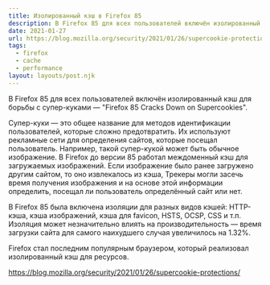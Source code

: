 ```yaml
---
title: Изолированный кэш в Firefox 85
description: В Firefox 85 для всех пользователей включён изолированный кэш для борьбы с супер-куками
date: 2021-01-27
url: https://blog.mozilla.org/security/2021/01/26/supercookie-protections/
tags:
  - firefox
  - cache
  - performance
layout: layouts/post.njk
---
```

В Firefox 85 для всех пользователей включён изолированный кэш для борьбы с супер-куками — "Firefox 85 Cracks Down on Supercookies".

Супер-куки — это общее название для методов идентификации пользователей, которые сложно предотвратить. Их используют рекламные сети для определения сайтов, которые посещал пользователь. Например, такой супер-кукой может быть обычное изображение. В Firefox до версии 85 работал междоменный кэш для загружаемых изображений. Если изображение было ранее загружено другим сайтом, то оно извлекалось из кэша, Трекеры могли засечь время получения изображения и на основе этой информации определить, посещал ли пользователь определённый сайт или нет.

В Firefox 85 была включена изоляции для разных видов кэшей: HTTP-кэша, кэша изображений, кэша для favicon, HSTS, OCSP, CSS и т.п. Изоляция может незначительно влиять на производительность — время загрузки сайта для самого наихудшего случая увеличилось на 1.32%. 

Firefox стал последним популярным браузером, который реализовал изолированный кэш для ресурсов.

https://blog.mozilla.org/security/2021/01/26/supercookie-protections/
